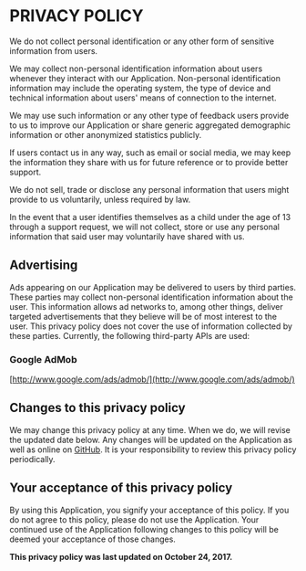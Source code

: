 # PRIVACY POLICY

We do not collect personal identification or any other form of sensitive information from users.

We may collect non-personal identification information about users whenever they interact with our Application. Non-personal identification information may include the operating system, the type of device and technical information about users' means of connection to the internet.

We may use such information or any other type of feedback users provide to us to improve our Application or share generic aggregated demographic information or other anonymized statistics publicly.

If users contact us in any way, such as email or social media, we may keep the information they share with us for future reference or to provide better support.

We do not sell, trade or disclose any personal information that users might provide to us voluntarily, unless required by law.

In the event that a user identifies themselves as a child under the age of 13 through a support request, we will not collect, store or use any personal information that said user may voluntarily have shared with us.

## Advertising

Ads appearing on our Application may be delivered to users by third parties. These parties may collect non-personal identification information about the user. This information allows ad networks to, among other things, deliver targeted advertisements that they believe will be of most interest to the user. This privacy policy does not cover the use of information collected by these parties. Currently, the following third-party APIs are used:

### Google AdMob

[http://www.google.com/ads/admob/](http://www.google.com/ads/admob/)

## Changes to this privacy policy

We may change this privacy policy at any time. When we do, we will revise the updated date below. Any changes will be updated on the
Application as well as online on [GitHub](https://github.com/import-this/tilter/blob/master/PRIVACY.md). It is your responsibility to review this privacy policy periodically.

## Your acceptance of this privacy policy

By using this Application, you signify your acceptance of this policy. If you do not agree to this policy, please do not use the Application. Your continued use of the Application following changes to this policy will be deemed your acceptance of those changes.

**This privacy policy was last updated on October 24, 2017.**
